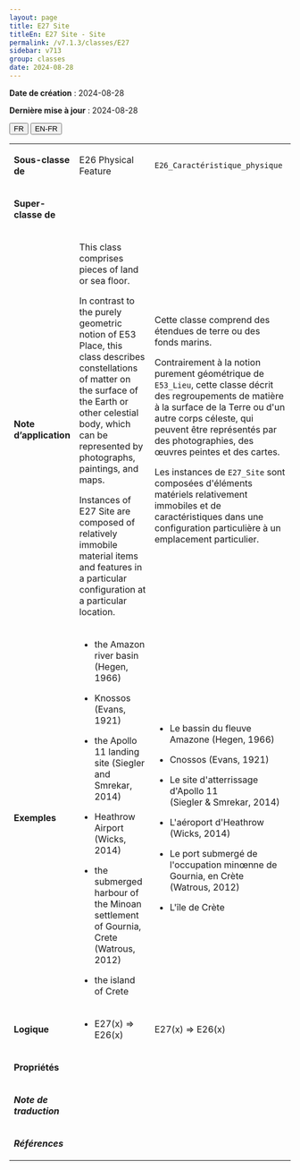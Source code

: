 ```yaml
---
layout: page
title: E27 Site
titleEn: E27 Site - Site
permalink: /v7.1.3/classes/E27
sidebar: v713
group: classes
date: 2024-08-28
---
```


**Date de création** : 2024-08-28

**Dernière mise à jour** : 2024-08-28

<div class="lang-buttons">
 <button id="fr" class="activate">FR</button>
 <button id="en-fr">EN-FR</button>
</div>

<table>
<tbody>
<tr>
<td><p><strong>Sous-classe de</strong></p></td>
<td class="en">
<p>E26 Physical Feature</p>
</td>
<td>
<p><code class="language-plaintext highlighter-rouge">E26_Caractéristique_physique</code></p>
</td>
</tr>
<tr>
<td><p><strong>Super-classe de</strong></p></td>
<td class="en">
</td>
<td>
<p><code class="language-plaintext highlighter-rouge"></code></p>
</td>
</tr>
<tr>
<td><p><strong>Note d’application</strong></p></td>
<td class="en">
<p>This class comprises pieces of land or sea floor. <strong></strong></p>
<p>In contrast to the purely geometric notion of E53 Place, this class describes constellations of matter on the surface of the Earth or other celestial body, which can be represented by photographs, paintings, and maps.<strong></strong></p>
<p>Instances of E27 Site are composed of relatively immobile material items and features in a particular configuration at a particular location. </p>
</td>
<td>
<p>Cette classe comprend des étendues de terre ou des fonds marins.</p>
<p>Contrairement à la notion purement géométrique de <code class="language-plaintext highlighter-rouge">E53_Lieu</code>, cette classe décrit des regroupements de matière à la surface de la Terre ou d'un autre corps céleste, qui peuvent être représentés par des photographies, des œuvres peintes et des cartes.</p>
<p>Les instances de <code class="language-plaintext highlighter-rouge">E27_Site</code> sont composées d'éléments matériels relativement immobiles et de caractéristiques dans une configuration particulière à un emplacement particulier.</p>
</td>
</tr>
<tr>
<td><p><strong>Exemples</strong></p></td>
<td class="en">
<ul>
<li><p>the Amazon river basin (Hegen, 1966)</p>
</li>
<li><p>Knossos (Evans, 1921)</p>
</li>
<li><p>the Apollo 11 landing site (Siegler and Smrekar, 2014)</p>
</li>
<li><p>Heathrow Airport (Wicks, 2014)</p>
</li>
<li><p>the submerged harbour of the Minoan settlement of Gournia, Crete (Watrous, 2012)</p>
</li>
<li><p>the island of Crete</p>
</li>
</ul>
</td>
<td>
<ul>
<li><p>Le bassin du fleuve Amazone (Hegen, 1966)</p>
</li>
<li><p>Cnossos (Evans, 1921)</p>
</li>
<li><p>Le site d'atterrissage d'Apollo 11 (Siegler & Smrekar, 2014)</p>
</li>
<li><p>L'aéroport d'Heathrow (Wicks, 2014)</p>
</li>
<li><p>Le port submergé de l'occupation minœnne de Gournia, en Crète (Watrous, 2012)</p>
</li>
<li><p>L'île de Crète</p>
</li>
</ul>
</td>
</tr>
<tr>
<td><p><strong>Logique</strong></p></td>
<td class="en">
<ul>
<li><p>E27(x) ⇒ E26(x)</p>
</li>
</ul>
</td>
<td>
<p>E27(x) ⇒ E26(x)<strong></strong></p>
</td>
</tr>
<tr>
<td><p><strong>Propriétés</strong></p></td>
<td class="en">
</td>
<td>
<p><code class="language-plaintext highlighter-rouge"></code></p>
</td>
</tr>
<tr>
<td><p><strong><em>Note de traduction</em></strong></p></td>
<td colspan="2">
</td>
</tr>
<tr>
<td><p><strong><em>Références</em></strong></p></td>
<td colspan="2">
<p><em></em></p>
</td>
</tr>
</tbody>
</table>
